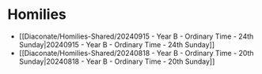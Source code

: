 

# Homilies


- [[Diaconate/Homilies-Shared/20240915 - Year B - Ordinary Time - 24th Sunday|20240915 - Year B - Ordinary Time - 24th Sunday]]
- [[Diaconate/Homilies-Shared/20240818 - Year B - Ordinary Time - 20th Sunday|20240818 - Year B - Ordinary Time - 20th Sunday]]

